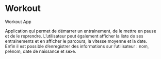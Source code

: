# Workout
Workout App

Application qui permet de démarrer un entrainement, de le mettre en pause et de le reprendre. L’utilisateur peut également afficher la liste de ses entrainements et en afficher le parcours, la vitesse moyenne et la date.
Enfin il est possible d’enregistrer des informations sur l’utilisateur : nom, prénom, date de naissance et sexe.

